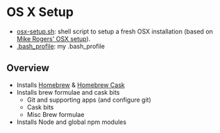 # OS X Setup

- [osx-setup.sh](osx-setup.sh): shell script to setup a fresh OSX installation (based on [Mike Rogers' OSX setup](http://mikerogers.io/2014/05/20/my-OSX-setup.html)).
- [.bash_profile](.bash_profile): my .bash_profile

## Overview

* Installs [Homebrew](http://brew.sh/) & [Homebrew Cask](http://caskroom.io/)
* Installs brew formulae and cask bits
    - Git and supporting apps (and configure git)
    - Cask bits
    - Misc Brew formulae
* Installs Node and global npm modules
